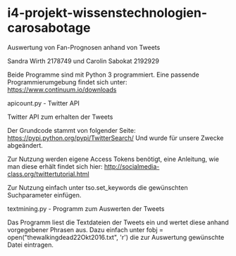﻿# i4-projekt-wissenstechnologien-carosabotage


Auswertung von Fan-Prognosen anhand von Tweets 

Sandra Wirth 2178749 und Carolin Sabokat 2192929

Beide Programme sind mit Python 3 programmiert.
Eine passende Programmierumgebung findet sich unter: https://www.continuum.io/downloads



apicount.py - Twitter API

Twitter API zum erhalten der Tweets 

Der Grundcode stammt von folgender Seite: https://pypi.python.org/pypi/TwitterSearch/ 
Und wurde für unsere Zwecke abgeändert. 

Zur Nutzung werden eigene Access Tokens benötigt, eine Anleitung, wie man diese erhält findet sich hier:
http://socialmedia-class.org/twittertutorial.html

Zur Nutzung einfach  unter tso.set_keywords die gewünschten Suchparameter einfügen.


textmining.py - Programm zum Auswerten der Tweets

Das Programm liest die Textdateien der Tweets ein und wertet diese anhand vorgegebener Phrasen aus.
Dazu einfach unter fobj = open("thewalkingdead22Okt2016.txt", 'r') die zur Auswertung gewünschte Datei eintragen. 


